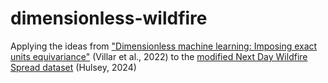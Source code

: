 # dimensionless-wildfire
Applying the ideas from ["Dimensionless machine learning: Imposing exact units equivariance"](https://arxiv.org/abs/2204.00887) (Villar et al., 2022) to the [modified Next Day Wildfire Spread dataset](https://www.kaggle.com/datasets/georgehulsey/modified-next-day-wildfire-spread) (Hulsey, 2024)
